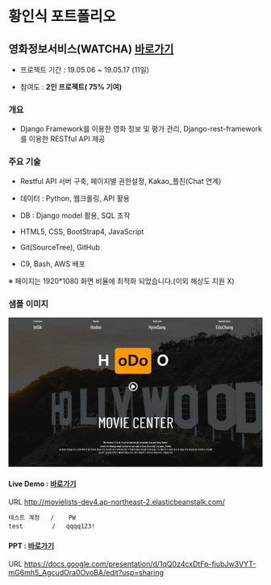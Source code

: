 # 황인식 포트폴리오



## 영화정보서비스(WATCHA) [바로가기](<https://github.com/owner0220/hodoo>)

- 프로젝트 기간 : 19.05.06 ~ 19.05.17 (11일)

- 참여도 : **2인 프로젝트( 75% 기여)**  

### 개요

- Django Framework를 이용한 영화 정보 및 평가 관리, Django-rest-framework를 이용한 RESTful API 제공



### 주요 기술

- Restful API 서버 구축, 페이지별 권한설정, Kakao_플친(Chat 연계)

- 데이터 : Python, 웹크롤링, API 활용
- DB : Django model 활용, SQL 조작
- HTML5, CSS, BootStrap4, JavaScript
- Git(SourceTree), GitHub
- C9, Bash, AWS 배포

※ 페이지는 1920*1080 화면 비율에 최적화 되었습니다.(이외 해상도 지원 X)

### 샘플 이미지

![watcha](./watcha.gif)



#### Live Demo : [바로가기](http://movielists-dev4.ap-northeast-2.elasticbeanstalk.com/)

URL http://movielists-dev4.ap-northeast-2.elasticbeanstalk.com/  

```html
테스트 계정   /    PW 
test        /   qqqq123!
```

#### **PPT :**  [바로가기](https://docs.google.com/presentation/d/1qQ0z4cxDtFp-fiubJw3VYT-mG6mh5_AgcudOraOvoBA/edit?usp=sharing)

URL https://docs.google.com/presentation/d/1qQ0z4cxDtFp-fiubJw3VYT-mG6mh5_AgcudOra0OvoBA/edit?usp=sharing



